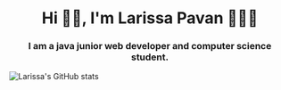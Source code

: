 <h1 align="center">Hi 👋🏻, I'm Larissa Pavan 👩🏼‍💻 </h1>
<h3 align="center">I am a java junior web developer and computer science student.</h3>

![Larissa's GitHub stats](https://github-readme-stats.vercel.app/api?username=laricp&theme=dark&show_icons=true)



